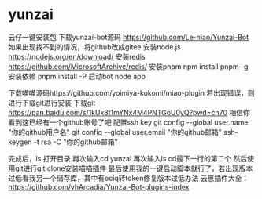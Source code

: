 # yunzai
云仔一键安装包
下载yunzai-bot源码 https://github.com/Le-niao/Yunzai-Bot
如果出现找不到的情况，将github改成gitee
安装node.js https://nodejs.org/en/download/
安装redis https://github.com/MicrosoftArchive/redis/
安装pnpm npm install pnpm -g
安装依赖 pnpm install -P
启动bot node app

下载喵喵源码https://github.com/yoimiya-kokomi/miao-plugin
若出现错误，则进行下载git进行安装
下载git
https://pan.baidu.com/s/1kUx8t1mYNx4M4PNTGoU0yQ?pwd=ch70
相信你看到这已经有一个github账号了吧
配置ssh key
git config --global user.name "你的github用户名"
git config --global user.email "你的github邮箱"
ssh-keygen -t rsa -C "你的github邮箱"

完成后，ls
打开目录
再次输入cd yunzai
再次输入ls
cd最下一行的第二个
然后使用git进行git clone安装喵喵插件
最后使用我的一键启动脚本就行了，若出现版本过低看我另一个储存库，其中有ociq转token修复版本过低办法
云崽插件大全：
https://github.com/yhArcadia/Yunzai-Bot-plugins-index
